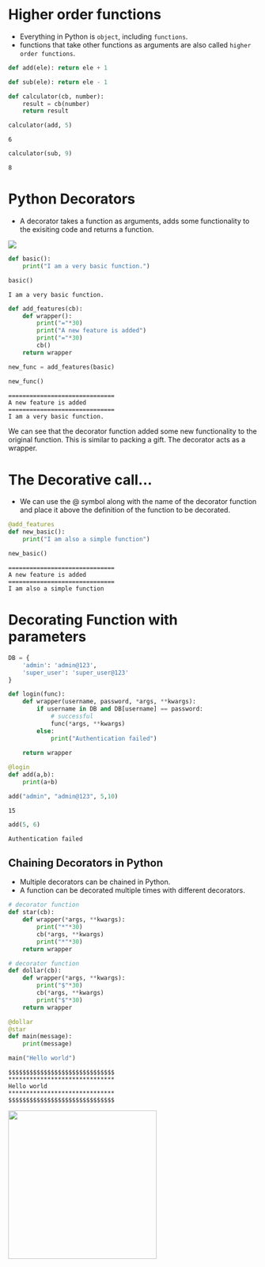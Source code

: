 # Higher order functions

- Everything in Python is `object`, including `functions`.
- functions that take other functions as arguments are also called `higher order functions`.


```python
def add(ele): return ele + 1

def sub(ele): return ele - 1
```


```python
def calculator(cb, number):
    result = cb(number)
    return result
```


```python
calculator(add, 5)
```




    6




```python
calculator(sub, 9)
```




    8



# Python Decorators

- A decorator takes a function as arguments, adds some functionality to the exisiting code and returns a function.


<img src="https://media.giphy.com/media/73Y6EEJqbyGovenlLE/giphy.gif" wdith=300>


```python
def basic():
    print("I am a very basic function.")
```


```python
basic()
```

    I am a very basic function.
    


```python
def add_features(cb):
    def wrapper():
        print("="*30)
        print("A new feature is added")
        print("="*30)
        cb()
    return wrapper
```


```python
new_func = add_features(basic)
```


```python
new_func()
```

    ==============================
    A new feature is added
    ==============================
    I am a very basic function.
    

We can see that the decorator function added some new functionality to the original function. This is similar to packing a gift. The decorator acts as a wrapper.

# The Decorative call...
- We can use the @ symbol along with the name of the decorator function and place it above the definition of the function to be decorated. 


```python
@add_features
def new_basic():
    print("I am also a simple function")
```


```python
new_basic()
```

    ==============================
    A new feature is added
    ==============================
    I am also a simple function
    

# Decorating Function with parameters


```python
DB = {
    'admin': 'admin@123',
    'super_user': 'super_user@123'
}
```


```python
def login(func):
    def wrapper(username, password, *args, **kwargs):
        if username in DB and DB[username] == password:
            # successful
            func(*args, **kwargs)
        else:
            print("Authentication failed")
            
    return wrapper
```


```python
@login
def add(a,b):
    print(a+b)
```


```python
add("admin", "admin@123", 5,10)
```

    15
    


```python
add(5, 6)
```

    Authentication failed
    

## Chaining Decorators in Python
- Multiple decorators can be chained in Python.
- A function can be decorated multiple times with different decorators.


```python
# decorator function
def star(cb):
    def wrapper(*args, **kwargs):
        print("*"*30)
        cb(*args, **kwargs)
        print("*"*30)
    return wrapper

```


```python
# decorator function
def dollar(cb):
    def wrapper(*args, **kwargs):
        print("$"*30)
        cb(*args, **kwargs)
        print("$"*30)
    return wrapper

```


```python
@dollar
@star
def main(message):
    print(message)
```


```python
main("Hello world")
```

    $$$$$$$$$$$$$$$$$$$$$$$$$$$$$$
    ******************************
    Hello world
    ******************************
    $$$$$$$$$$$$$$$$$$$$$$$$$$$$$$
    

<img src="https://media.giphy.com/media/3oEjHQOeg3YhQ8REZ2/giphy.gif" width=300>

